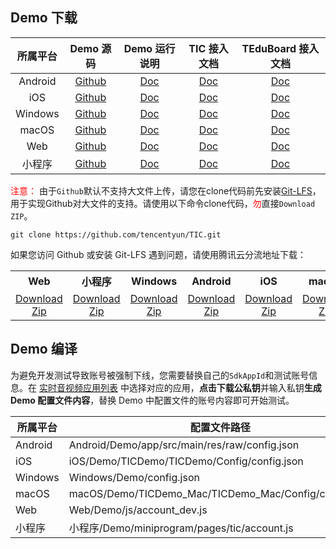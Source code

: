 ## Demo 下载

|所属平台|Demo 源码|Demo 运行说明| TIC 接入文档| TEduBoard 接入文档|
|:-:|:-:|:-:|:-:|:-:|
|Android|[Github](https://github.com/tencentyun/TIC/tree/master)|[Doc](../../Android/README.md)|[Doc](./SDK文档/Android/互动课堂接入文档.md)|[Doc](./SDK文档/Android/互动白板接入文档.md)|
|iOS|[Github](https://github.com/tencentyun/TIC/tree/master)|[Doc](../../iOS/README.md)|[Doc](./SDK文档/iOS/互动课堂接入文档.md)|[Doc](./SDK文档/iOS/互动白板接入文档.md)|
|Windows|[Github](https://github.com/tencentyun/TIC/tree/master)|[Doc](../../Windows/README.md)|[Doc](./SDK文档/Windows/互动课堂接入文档.md)|[Doc](./SDK文档/iOS/互动白板接入文档.md)|
|macOS|[Github](https://github.com/tencentyun/TIC/tree/master)|[Doc](../../macOS/README.md)|[Doc](./SDK文档/macOS/互动课堂接入文档.md)|[Doc](./SDK文档/iOS/互动白板接入文档.md)|
|Web|[Github](https://github.com/tencentyun/TIC/tree/master)|[Doc](../../Web/README.md)|[Doc](./SDK文档/Web/互动课堂接入文档.md)|[Doc](./SDK文档/iOS/互动白板接入文档.md)|
|小程序|[Github](https://github.com/tencentyun/TIC/tree/master)|[Doc](../../小程序/README.md)|[Doc](./SDK文档/小程序/互动课堂接入文档.md)|[Doc](./SDK文档/iOS/互动白板接入文档.md)|


<font color="#FF0000">注意：</font> 由于`Github`默认不支持大文件上传，请您在clone代码前先安装[Git-LFS](../../Git-LFS.md)，用于实现Github对大文件的支持。请使用以下命令clone代码，<font color="#FF0000">勿</font>直接`Download ZIP`。
```
git clone https://github.com/tencentyun/TIC.git
```

如果您访问 Github 或安装 Git-LFS 遇到问题，请使用腾讯云分流地址下载：

<table>
<tr>
<th style="text-align:center">Web</th>
<th style="text-align:center">小程序</th>
<th style="text-align:center">Windows</th>
<th style="text-align:center">Android</th>
<th style="text-align:center">iOS</th>
<th style="text-align:center">macOS</th>
</tr>
<tr>
<td style="text-align:center"><a href="https://tic-res-1259648581.file.myqcloud.com/demo/Web.zip">Download Zip</a></td>
<td style="text-align:center"><a href="https://tic-res-1259648581.file.myqcloud.com/demo/小程序.zip">Download Zip</a></td>
<td style="text-align:center"><a href="https://tic-res-1259648581.file.myqcloud.com/demo/Windows.zip">Download Zip</a></td>
<td style="text-align:center"><a href="https://tic-res-1259648581.file.myqcloud.com/demo/Android.zip">Download Zip</a></td>
<td style="text-align:center"><a href="https://tic-res-1259648581.file.myqcloud.com/demo/iOS.zip">Download Zip</a></td>
<td style="text-align:center"><a href="https://tic-res-1259648581.file.myqcloud.com/demo/macOS.zip">Download Zip</a></td>
</tr>
</table>

## Demo 编译

为避免开发测试导致账号被强制下线，您需要替换自己的`SdkAppId`和测试账号信息。在 [实时音视频应用列表](https://console.cloud.tencent.com/rav) 中选择对应的应用，**点击下载公私钥**并输入私钥**生成 Demo 配置文件内容**，替换 Demo 中配置文件的账号内容即可开始测试。

|所属平台|配置文件路径|
|-|-|
|Android|Android/Demo/app/src/main/res/raw/config.json|
|iOS|iOS/Demo/TICDemo/TICDemo/Config/config.json|
|Windows|Windows/Demo/config.json|
|macOS|macOS/Demo/TICDemo_Mac/TICDemo_Mac/Config/config.json|
|Web|Web/Demo/js/account_dev.js|
|小程序|小程序/Demo/miniprogram/pages/tic/account.js|



